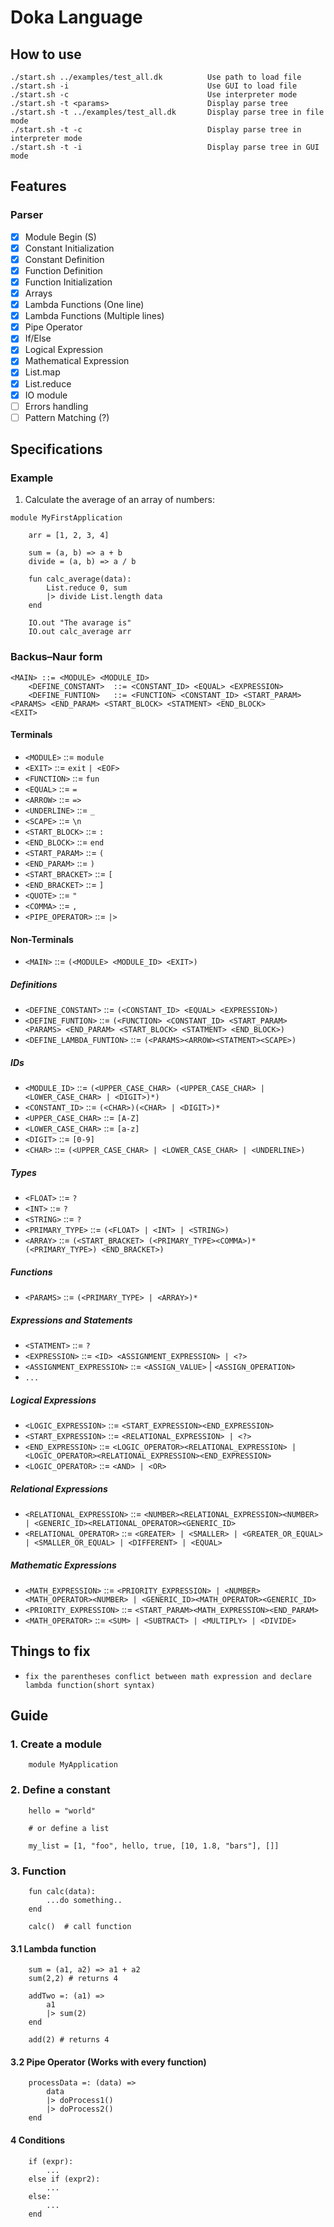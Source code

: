 # Doka Language

## How to use

```
./start.sh ../examples/test_all.dk          Use path to load file
./start.sh -i                               Use GUI to load file
./start.sh -c                               Use interpreter mode
./start.sh -t <params>                      Display parse tree
./start.sh -t ../examples/test_all.dk       Display parse tree in file mode
./start.sh -t -c                            Display parse tree in interpreter mode
./start.sh -t -i                            Display parse tree in GUI mode
```

## Features

### Parser
- [x] Module Begin (S)
- [x] Constant Initialization
- [x] Constant Definition
- [x] Function Definition
- [x] Function Initialization
- [x] Arrays
- [x] Lambda Functions (One line)
- [x] Lambda Functions (Multiple lines)
- [x] Pipe Operator
- [x] If/Else
- [x] Logical Expression
- [x] Mathematical Expression
- [x] List.map
- [x] List.reduce
- [x] IO module
- [ ] Errors handling
- [ ] Pattern Matching (?)
 
## Specifications


### Example

1. Calculate the average of an array of numbers:

```
module MyFirstApplication

    arr = [1, 2, 3, 4]

    sum = (a, b) => a + b
    divide = (a, b) => a / b

    fun calc_average(data):
        List.reduce 0, sum 
        |> divide List.length data
    end     
    
    IO.out "The avarage is"
    IO.out calc_average arr
```

### Backus–Naur form

```
<MAIN> ::= <MODULE> <MODULE_ID>
    <DEFINE_CONSTANT>  ::= <CONSTANT_ID> <EQUAL> <EXPRESSION>
    <DEFINE_FUNTION>   ::= <FUNCTION> <CONSTANT_ID> <START_PARAM> <PARAMS> <END_PARAM> <START_BLOCK> <STATMENT> <END_BLOCK>
<EXIT>
```

#### Terminals
- `<MODULE>`        ::= `module`
- `<EXIT>`          ::= `exit` `| <EOF>`
- `<FUNCTION>`      ::= `fun`
- `<EQUAL>`         ::= `=`
- `<ARROW>`         ::= `=>`
- `<UNDERLINE>`     ::= `_`
- `<SCAPE>`         ::= `\n`
- `<START_BLOCK>`   ::= `:`
- `<END_BLOCK>`     ::= `end`
- `<START_PARAM>`   ::= `(`
- `<END_PARAM>`     ::= `)`
- `<START_BRACKET>` ::= `[`
- `<END_BRACKET>`   ::= `]`
- `<QUOTE>`         ::= `"`
- `<COMMA>`         ::= `,`
- `<PIPE_OPERATOR>` ::= `|>`

#### Non-Terminals
- `<MAIN>`                  ::= `(<MODULE> <MODULE_ID> <EXIT>)`
 
##### Definitions
- `<DEFINE_CONSTANT>`       ::= `(<CONSTANT_ID> <EQUAL> <EXPRESSION>)`
- `<DEFINE_FUNTION>`        ::= `(<FUNCTION> <CONSTANT_ID> <START_PARAM> <PARAMS> <END_PARAM> <START_BLOCK> <STATMENT> <END_BLOCK>)`
- `<DEFINE_LAMBDA_FUNTION>` ::= `(<PARAMS><ARROW><STATMENT><SCAPE>)`

##### IDs
- `<MODULE_ID>`         ::= `(<UPPER_CASE_CHAR> (<UPPER_CASE_CHAR> | <LOWER_CASE_CHAR> | <DIGIT>)*)`
- `<CONSTANT_ID>`       ::= `(<CHAR>)(<CHAR> | <DIGIT>)*`
- `<UPPER_CASE_CHAR>`   ::= `[A-Z]`
- `<LOWER_CASE_CHAR>`   ::= `[a-z]`
- `<DIGIT>`             ::= `[0-9]`
- `<CHAR>`              ::= `(<UPPER_CASE_CHAR> | <LOWER_CASE_CHAR> | <UNDERLINE>)`

##### Types
- `<FLOAT>`             ::= `?`
- `<INT>`               ::= `?`
- `<STRING>`            ::= `?`
- `<PRIMARY_TYPE>`      ::= `(<FLOAT> | <INT> | <STRING>)` 
- `<ARRAY>`             ::= `(<START_BRACKET> (<PRIMARY_TYPE><COMMA>)* (<PRIMARY_TYPE>) <END_BRACKET>)`

##### Functions
- `<PARAMS>`            ::= `(<PRIMARY_TYPE> | <ARRAY>)*`

##### Expressions and Statements
- `<STATMENT>`   ::= `?`
- `<EXPRESSION>` ::= `<ID> <ASSIGNMENT_EXPRESSION> | <?>`
- `<ASSIGNMENT_EXPRESSION>` ::= `<ASSIGN_VALUE>` | `<ASSIGN_OPERATION>`
- `...`

##### Logical Expressions
- `<LOGIC_EXPRESSION>` ::= `<START_EXPRESSION><END_EXPRESSION>`
- `<START_EXPRESSION>` ::= `<RELATIONAL_EXPRESSION> | <?>`
- `<END_EXPRESSION>` ::= `<LOGIC_OPERATOR><RELATIONAL_EXPRESSION> | <LOGIC_OPERATOR><RELATIONAL_EXPRESSION><END_EXPRESSION>`
- `<LOGIC_OPERATOR>` ::= `<AND> | <OR>`

##### Relational Expressions
- `<RELATIONAL_EXPRESSION>` ::= `<NUMBER><RELATIONAL_EXPRESSION><NUMBER> | <GENERIC_ID><RELATIONAL_OPERATOR><GENERIC_ID> `
- `<RELATIONAL_OPERATOR>` ::= `<GREATER> | <SMALLER> | <GREATER_OR_EQUAL> | <SMALLER_OR_EQUAL> | <DIFFERENT> | <EQUAL>`

##### Mathematic Expressions
- `<MATH_EXPRESSION>` ::= `<PRIORITY_EXPRESSION> | <NUMBER><MATH_OPERATOR><NUMBER> | <GENERIC_ID><MATH_OPERATOR><GENERIC_ID>`
- `<PRIORITY_EXPRESSION>` ::= `<START_PARAM><MATH_EXPRESSION><END_PARAM>`
- `<MATH_OPERATOR>` ::= `<SUM> | <SUBTRACT> | <MULTIPLY> | <DIVIDE>`

## Things to fix
- `fix the parentheses conflict between math expression and declare lambda function(short syntax)`

## Guide

### 1. Create a module
```
    module MyApplication
```
   
### 2. Define a constant
```
    hello = "world"
   
    # or define a list

    my_list = [1, "foo", hello, true, [10, 1.8, "bars"], []]
```

### 3.  Function
```
    fun calc(data):
        ...do something..
    end 
   
    calc()  # call function
```
   
#### 3.1 Lambda function
```
    sum = (a1, a2) => a1 + a2
    sum(2,2) # returns 4    
   
    addTwo =: (a1) => 
        a1
        |> sum(2)
    end

    add(2) # returns 4
```

#### 3.2 Pipe Operator (Works with every function)
```
    processData =: (data) => 
        data
        |> doProcess1()
        |> doProcess2()
    end
```

#### 4 Conditions

```
    if (expr):
        ...
    else if (expr2):
        ...
    else:
        ...
    end
```

